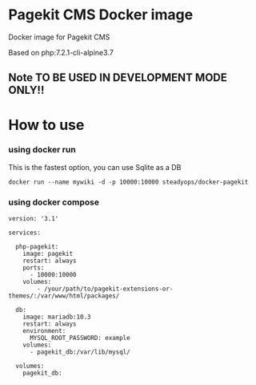 # Pagekit CMS Docker image
Docker image for Pagekit CMS

Based on php:7.2.1-cli-alpine3.7

## Note TO BE USED IN DEVELOPMENT MODE ONLY!!

# How to use

### using docker run

This is the fastest option, you can use Sqlite as a DB

```
docker run --name mywiki -d -p 10000:10000 steadyops/docker-pagekit
```

### using docker compose

```
version: '3.1'

services:

  php-pagekit:
    image: pagekit
    restart: always
    ports:
      - 10000:10000
    volumes:
        - /your/path/to/pagekit-extensions-or-themes/:/var/www/html/packages/

  db:
    image: mariadb:10.3
    restart: always
    environment:
      MYSQL_ROOT_PASSWORD: example
    volumes:
      - pagekit_db:/var/lib/mysql/
      
  volumes:
    pagekit_db:

```
